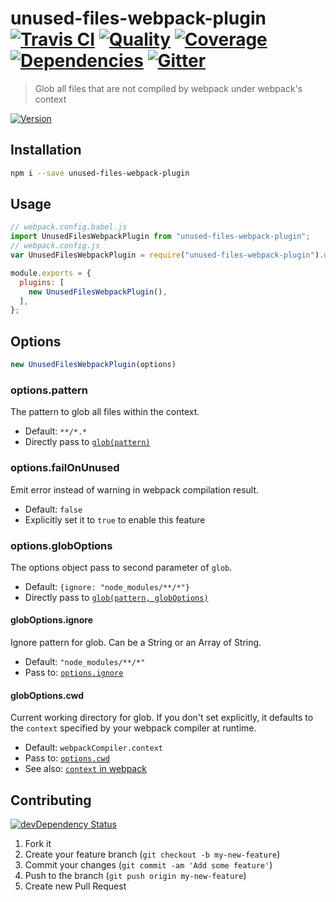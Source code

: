 # unused-files-webpack-plugin [![Travis CI][travis-image]][travis-url] [![Quality][codeclimate-image]][codeclimate-url] [![Coverage][codeclimate-coverage-image]][codeclimate-coverage-url] [![Dependencies][gemnasium-image]][gemnasium-url] [![Gitter][gitter-image]][gitter-url]
> Glob all files that are not compiled by webpack under webpack's context

[![Version][npm-image]][npm-url]


## Installation

```sh
npm i --save unused-files-webpack-plugin
```

## Usage

```js
// webpack.config.babel.js
import UnusedFilesWebpackPlugin from "unused-files-webpack-plugin";
// webpack.config.js
var UnusedFilesWebpackPlugin = require("unused-files-webpack-plugin").default;

module.exports = {
  plugins: [
    new UnusedFilesWebpackPlugin(),
  ],
};
```


## Options

```js
new UnusedFilesWebpackPlugin(options)
```

### options.pattern

The pattern to glob all files within the context.

* Default: `**/*.*`
* Directly pass to [`glob(pattern)`](https://github.com/isaacs/node-glob#globpattern-options-cb)

### options.failOnUnused

Emit error instead of warning in webpack compilation result.

* Default: `false`
* Explicitly set it to `true` to enable this feature

### options.globOptions

The options object pass to second parameter of `glob`.

* Default: `{ignore: "node_modules/**/*"}`
* Directly pass to [`glob(pattern, globOptions)`](https://github.com/isaacs/node-glob#globpattern-options-cb)

#### globOptions.ignore

Ignore pattern for glob. Can be a String or an Array of String.

* Default: `"node_modules/**/*"`
* Pass to: [`options.ignore`](https://github.com/isaacs/node-glob#options)

#### globOptions.cwd

Current working directory for glob. If you don't set explicitly, it defaults to the `context` specified by your webpack compiler at runtime.

* Default: `webpackCompiler.context`
* Pass to: [`options.cwd`](https://github.com/isaacs/node-glob#options)
* See also: [`context` in webpack](http://webpack.github.io/docs/configuration.html#context)


## Contributing

[![devDependency Status][david-dm-image]][david-dm-url]

1. Fork it
2. Create your feature branch (`git checkout -b my-new-feature`)
3. Commit your changes (`git commit -am 'Add some feature'`)
4. Push to the branch (`git push origin my-new-feature`)
5. Create new Pull Request


[npm-image]: https://img.shields.io/npm/v/unused-files-webpack-plugin.svg?style=flat-square
[npm-url]: https://www.npmjs.org/package/unused-files-webpack-plugin

[travis-image]: https://img.shields.io/travis/tomchentw/unused-files-webpack-plugin.svg?style=flat-square
[travis-url]: https://travis-ci.org/tomchentw/unused-files-webpack-plugin
[codeclimate-image]: https://img.shields.io/codeclimate/github/tomchentw/unused-files-webpack-plugin.svg?style=flat-square
[codeclimate-url]: https://codeclimate.com/github/tomchentw/unused-files-webpack-plugin
[codeclimate-coverage-image]: https://img.shields.io/codeclimate/coverage/github/tomchentw/unused-files-webpack-plugin.svg?style=flat-square
[codeclimate-coverage-url]: https://codeclimate.com/github/tomchentw/unused-files-webpack-plugin
[gemnasium-image]: https://img.shields.io/gemnasium/tomchentw/unused-files-webpack-plugin.svg?style=flat-square
[gemnasium-url]: https://gemnasium.com/tomchentw/unused-files-webpack-plugin
[gitter-image]: https://badges.gitter.im/Join%20Chat.svg
[gitter-url]: https://gitter.im/tomchentw/unused-files-webpack-plugin?utm_source=badge&utm_medium=badge&utm_campaign=pr-badge&utm_content=badge
[david-dm-image]: https://img.shields.io/david/dev/tomchentw/unused-files-webpack-plugin.svg?style=flat-square
[david-dm-url]: https://david-dm.org/tomchentw/unused-files-webpack-plugin#info=devDependencies

